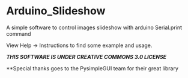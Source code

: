 # Arduino_Slideshow
A simple software to control images slideshow with arduino Serial.print command

View  Help -> Instructions to find some example and usage.

***THIS SOFTWARE IS UNDER CREATIVE COMMONS 3.0 LICENSE***

**Special thanks goes to the PysimpleGUI team for their great library

